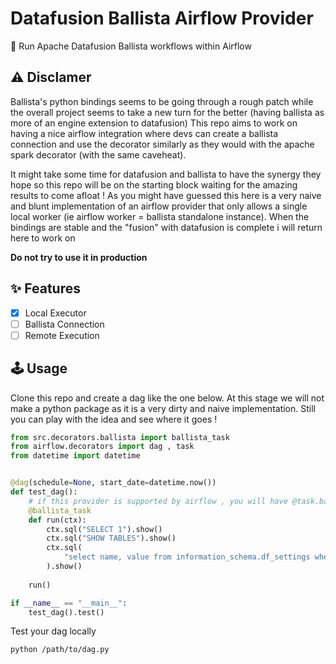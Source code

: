 # Datafusion Ballista Airflow Provider
🍃 Run Apache Datafusion Ballista workflows within Airflow 

## ⚠️ Disclamer

Ballista's python bindings seems to be going through a rough patch while the overall project seems to take a new turn for the better (having ballista as more of an engine extension to datafusion) This repo aims to work on having a nice airflow integration where devs can create a ballista connection and use the decorator similarly as they would with the apache spark decorator (with the same caveheat).

It might take some time for datafusion and ballista to have the synergy they hope so this repo will be on the starting block waiting for the amazing results to come afloat !  As you might have guessed this here is a very naive and blunt implementation of an airflow provider that only allows a single local worker (ie airflow worker = ballista standalone instance). When the bindings are stable and the "fusion" with datafusion is complete i will return here to work on 

**Do not try to use it in production**

## ✨ Features

- [x] Local Executor
- [ ] Ballista Connection
- [ ] Remote Execution

## 🕹️ Usage

Clone this repo and create a dag like the one below. At this stage we will not make a python package as it is a very dirty and naive implementation. Still you can play with the idea and see where it goes !

```python
from src.decorators.ballista import ballista_task
from airflow.decorators import dag , task
from datetime import datetime


@dag(schedule=None, start_date=datetime.now())
def test_dag():
    # if this provider is supported by airflow , you will have @task.ballista (but its not)
    @ballista_task
    def run(ctx):
        ctx.sql("SELECT 1").show()
        ctx.sql("SHOW TABLES").show()
        ctx.sql(
            "select name, value from information_schema.df_settings where name like 'ballista.job.name'"
        ).show()
    
    run()

if __name__ == "__main__":
    test_dag().test()
```

Test your dag locally
```
python /path/to/dag.py
```

